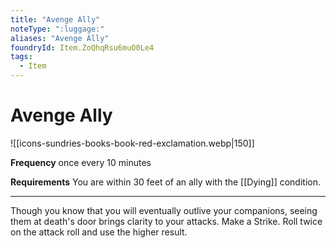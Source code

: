 ```yaml
---
title: "Avenge Ally"
noteType: ":luggage:"
aliases: "Avenge Ally"
foundryId: Item.ZoQhqRsu6muO0Le4
tags:
  - Item
---
```


# Avenge Ally
![[icons-sundries-books-book-red-exclamation.webp|150]]

**Frequency** once every 10 minutes

**Requirements** You are within 30 feet of an ally with the [[Dying]] condition.

* * *

Though you know that you will eventually outlive your companions, seeing them at death's door brings clarity to your attacks. Make a Strike. Roll twice on the attack roll and use the higher result.
